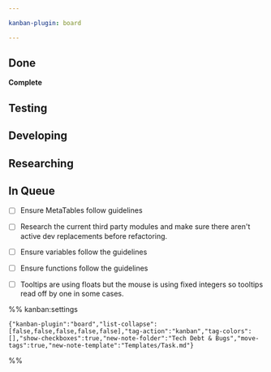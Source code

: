 ```yaml
---

kanban-plugin: board

---
```


## Done

**Complete**


## Testing



## Developing



## Researching



## In Queue

- [ ] Ensure MetaTables follow guidelines
- [ ] Research the current third party modules and make sure there aren't active dev replacements before refactoring.
- [ ] Ensure variables follow the guidelines
- [ ] Ensure functions follow the guidelines
- [ ] Tooltips are using floats but the mouse is using fixed integers so tooltips read off by one in some cases.




%% kanban:settings
```
{"kanban-plugin":"board","list-collapse":[false,false,false,false,false],"tag-action":"kanban","tag-colors":[],"show-checkboxes":true,"new-note-folder":"Tech Debt & Bugs","move-tags":true,"new-note-template":"Templates/Task.md"}
```
%%